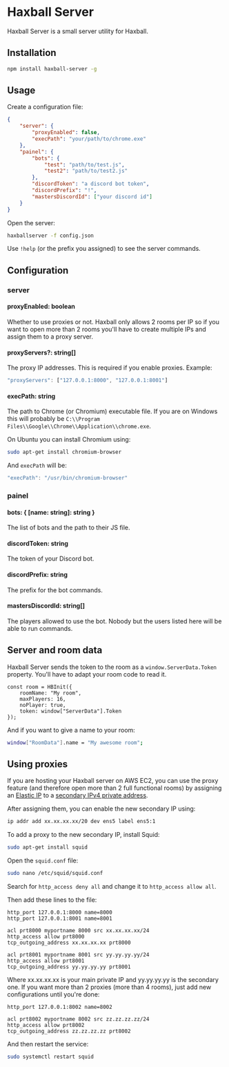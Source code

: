 
# Haxball Server

Haxball Server is a small server utility for Haxball.

## Installation

```bash
npm install haxball-server -g
```

## Usage
Create a configuration file:
```json
{
    "server": {
        "proxyEnabled": false,
        "execPath": "your/path/to/chrome.exe"
    },
    "painel": {
        "bots": {
            "test": "path/to/test.js",
            "test2": "path/to/test2.js"
        },
        "discordToken": "a discord bot token",
        "discordPrefix": "!",
        "mastersDiscordId": ["your discord id"]
    }
}
```
Open the server:
```bash
haxballserver -f config.json
```
Use `!help` (or the prefix you assigned) to see the server commands.

## Configuration
### server
#### proxyEnabled: boolean
Whether to use proxies or not. Haxball only allows 2 rooms per IP so if you want to open more than 2 rooms you'll have to create multiple IPs and assign them to a proxy server.
#### proxyServers?: string[]
The proxy IP addresses. This is required if you enable proxies. Example:
```js
"proxyServers": ["127.0.0.1:8000", "127.0.0.1:8001"]
```
#### execPath: string
The path to Chrome (or Chromium) executable file. If you are on Windows this will probably be `C:\\Program Files\\Google\\Chrome\\Application\\chrome.exe`.

On Ubuntu you can install Chromium using:
```bash
sudo apt-get install chromium-browser
```
And `execPath` will be:
```js
"execPath": "/usr/bin/chromium-browser"
```
### painel
#### bots: { [name: string]: string }
The list of bots and the path to their JS file.
#### discordToken: string
The token of your Discord bot.
#### discordPrefix: string
The prefix for the bot commands.
#### mastersDiscordId: string[]
The players allowed to use the bot. Nobody but the users listed here will be able to run commands.
## Server and room data
Haxball Server sends the token to the room as a `window.ServerData.Token` property. You'll have to adapt your room code to read it.
```
const room = HBInit({
	roomName: "My room",
	maxPlayers: 16,
	noPlayer: true,
    token: window["ServerData"].Token
});
```
And if you want to give a name to your room:
```bash
window["RoomData"].name = "My awesome room";
```
## Using proxies
If you are hosting your Haxball server on AWS EC2, you can use the proxy feature (and therefore open more than 2 full functional rooms) by assigning an [Elastic IP](https://docs.aws.amazon.com/AWSEC2/latest/UserGuide/MultipleIP.html#StepThreeEIP) to a [secondary IPv4 private address](https://docs.aws.amazon.com/AWSEC2/latest/UserGuide/MultipleIP.html#assignIP-existing).

After assigning them, you can enable the new secondary IP using:
```bash
ip addr add xx.xx.xx.xx/20 dev ens5 label ens5:1
```
To add a proxy to the new secondary IP, install Squid:
```bash
sudo apt-get install squid
```
Open the `squid.conf` file:
```bash
sudo nano /etc/squid/squid.conf
```
Search for `http_access deny all` and change it to `http_access allow all`.

Then add these lines to the file:
```
http_port 127.0.0.1:8000 name=8000
http_port 127.0.0.1:8001 name=8001

acl prt8000 myportname 8000 src xx.xx.xx.xx/24
http_access allow prt8000
tcp_outgoing_address xx.xx.xx.xx prt8000

acl prt8001 myportname 8001 src yy.yy.yy.yy/24
http_access allow prt8001
tcp_outgoing_address yy.yy.yy.yy prt8001
```
Where xx.xx.xx.xx is your main private IP and yy.yy.yy.yy is the secondary one. If you want more than 2 proxies (more than 4 rooms), just add new configurations until you're done:
```
http_port 127.0.0.1:8002 name=8002

acl prt8002 myportname 8002 src zz.zz.zz.zz/24
http_access allow prt8002
tcp_outgoing_address zz.zz.zz.zz prt8002
```
And then restart the service:
```bash
sudo systemctl restart squid
```
